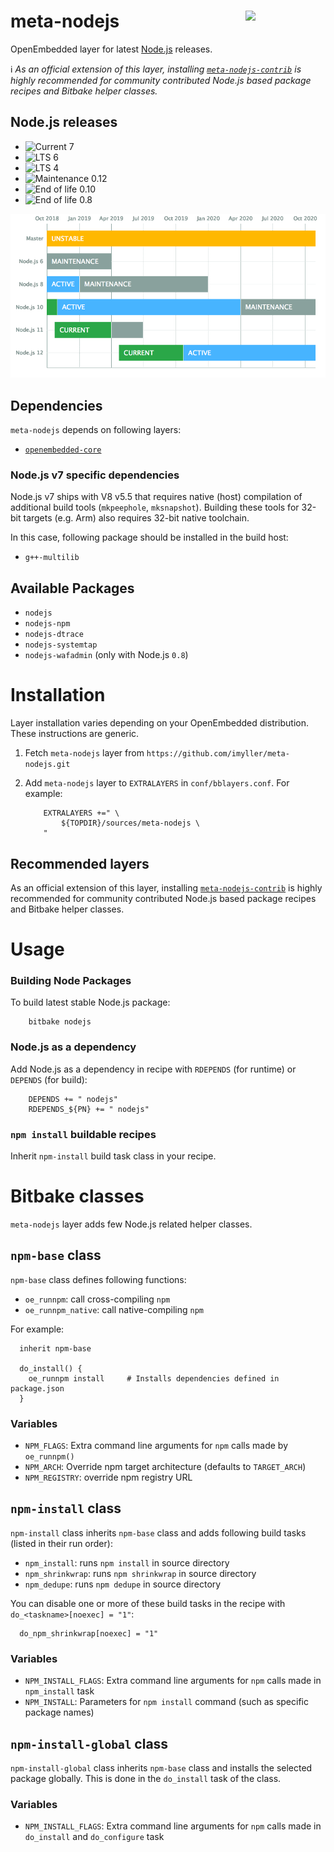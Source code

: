 meta-nodejs <img src="https://github.com/nodejs/nodejs.org/raw/master/static/images/logos/nodejs-new-black.png" width="128" align="right">
===========

OpenEmbedded layer for latest [Node.js](https://nodejs.org/ "Node.js") releases.
 
:information_source: *As an official extension of this layer, installing [`meta-nodejs-contrib`](https://github.com/imyller/meta-nodejs-contrib) is highly recommended for community contributed Node.js based package recipes and Bitbake helper classes.*

## Node.js releases

 * ![Current 7](https://img.shields.io/badge/Node.js%20Current-7.7.2-green.svg)
 * ![LTS 6](https://img.shields.io/badge/Node.js%20LTS-6.10.0-blue.svg)
 * ![LTS 4](https://img.shields.io/badge/Node.js%20LTS-4.8.0-blue.svg)
 * ![Maintenance 0.12](https://img.shields.io/badge/Node.js%20Maintenance-0.12.18-lightgray.svg)
 * ![End of life 0.10](https://img.shields.io/badge/Node.js%20End%20of%20Life-0.10.48-lightgray.svg)
 * ![End of life 0.8](https://img.shields.io/badge/Node.js%20End%20of%20Life-0.8.28-lightgrey.svg)

![LTS Schedule](https://github.com/nodejs/LTS/raw/master/schedule.png)

## Dependencies

`meta-nodejs` depends on following layers:

 * [`openembedded-core`](http://layers.openembedded.org/layerindex/branch/master/layer/openembedded-core/)

### Node.js v7 specific dependencies

Node.js v7 ships with V8 v5.5 that requires native (host) compilation of additional build tools (`mkpeephole`, `mksnapshot`).
Building these tools for 32-bit targets (e.g. Arm) also requires 32-bit native toolchain.

In this case, following package should be installed in the build host:

 * `g++-multilib`

## Available Packages

 * `nodejs`
 * `nodejs-npm`
 * `nodejs-dtrace`
 * `nodejs-systemtap`
 * `nodejs-wafadmin` (only with Node.js `0.8`)

Installation
============

Layer installation varies depending on your OpenEmbedded distribution. These instructions are generic.

1. Fetch `meta-nodejs` layer from `https://github.com/imyller/meta-nodejs.git`
	
2. Add `meta-nodejs` layer to `EXTRALAYERS` in `conf/bblayers.conf`. For example:

	```bitbake
		EXTRALAYERS +=" \
			${TOPDIR}/sources/meta-nodejs \
		"
	```
	
## Recommended layers

As an official extension of this layer, installing [`meta-nodejs-contrib`](https://github.com/imyller/meta-nodejs-contrib) is highly recommended for community contributed Node.js based package recipes and Bitbake helper classes.

Usage
=====

### Building Node Packages

To build latest stable Node.js package:

```shell
	bitbake nodejs
```

### Node.js as a dependency

Add Node.js as a dependency in recipe with `RDEPENDS` (for runtime) or `DEPENDS` (for build):

```bitbake
	DEPENDS += " nodejs"
	RDEPENDS_${PN} += " nodejs"
```

### `npm install` buildable recipes

Inherit `npm-install` build task class in your recipe.

Bitbake classes 
===============

`meta-nodejs` layer adds few Node.js related helper classes.

## `npm-base` class

`npm-base` class defines following functions:
 
  * `oe_runnpm`: call cross-compiling `npm`
  * `oe_runnpm_native`: call native-compiling `npm`
  
For example:

```bitbake
  inherit npm-base

  do_install() {
	oe_runnpm install     # Installs dependencies defined in package.json
  }
```

### Variables

 * `NPM_FLAGS`: Extra command line arguments for `npm` calls made by `oe_runnpm()`
 * `NPM_ARCH`: Override npm target architecture (defaults to `TARGET_ARCH`)
 * `NPM_REGISTRY`: override npm registry URL

## `npm-install` class

`npm-install` class inherits `npm-base` class and adds following build tasks (listed in their run order):

  * `npm_install`: runs `npm install` in source directory
  * `npm_shrinkwrap`: runs `npm shrinkwrap` in source directory
  * `npm_dedupe`: runs `npm dedupe` in source directory

You can disable one or more of these build tasks in the recipe with `do_<taskname>[noexec] = "1"`:

```bitbake
  do_npm_shrinkwrap[noexec] = "1"
```

### Variables

 * `NPM_INSTALL_FLAGS`: Extra command line arguments for `npm` calls made in `npm_install` task 
 * `NPM_INSTALL`: Parameters for `npm install` command (such as specific package names)

## `npm-install-global` class

`npm-install-global` class inherits `npm-base` class and installs the selected package globally.
This is done in the `do_install` task of the class.

### Variables

* `NPM_INSTALL_FLAGS`: Extra command line arguments for `npm` calls made in `do_install` and `do_configure` task
